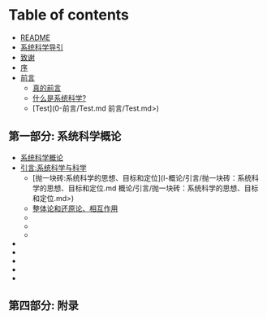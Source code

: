 # Table of contents

* [README](README.md)
* [系统科学导引](<README (1).md>)
* [致谢](致谢.md)
* [序](序.md)
* [前言](0-Preface/Preface.md)
  * [真的前言](0-qian-yan/zhen-de-qian-yan.md)
  * [什么是系统科学?](0-qian-yan/shi-mo-shi-xi-tong-ke-xue.md)
  * [Test](0-前言/Test.md 前言/Test.md>)

## 第一部分: 系统科学概论

* [系统科学概论](<書/Intro/Ⅰ 概论/README.md>)
* [引言:系统科学与科学](<書/Intro/Ⅰ 概论/引言/README.md>)
  * [抛一块砖:系统科学的思想、目标和定位](Ⅰ-概论/引言/抛一块砖：系统科学的思想、目标和定位.md 概论/引言/抛一块砖：系统科学的思想、目标和定位.md>)
  * [整体论和还原论、相互作用](<README (2).md>)
  *
  *
  *
*
*
*
*
*

## 第四部分: 附录
